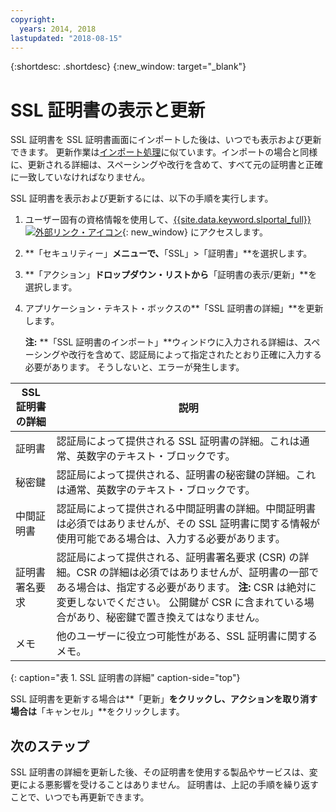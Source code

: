 ```yaml
---
copyright:
  years: 2014, 2018
lastupdated: "2018-08-15"
---
```


{:shortdesc: .shortdesc}
{:new_window: target="_blank"}

# SSL 証明書の表示と更新

SSL 証明書を SSL 証明書画面にインポートした後は、いつでも表示および更新できます。 更新作業は[インポート処理](import-ssl-certificate.html)に似ています。インポートの場合と同様に、更新される詳細は、スペーシングや改行を含めて、すべて元の証明書と正確に一致していなければなりません。

SSL 証明書を表示および更新するには、以下の手順を実行します。

1. ユーザー固有の資格情報を使用して、[{{site.data.keyword.slportal_full}} ![外部リンク・アイコン](../../icons/launch-glyph.svg "外部リンク・アイコン")](https://control.softlayer.com/){: new_window} にアクセスします。
2. **「セキュリティー」**メニューで、**「SSL」>「証明書」**を選択します。
2. **「アクション」**ドロップダウン・リストから**「証明書の表示/更新」**を選択します。
3. アプリケーション・テキスト・ボックスの**「SSL 証明書の詳細」**を更新します。

   **注:** **「SSL 証明書のインポート」**ウィンドウに入力される詳細は、スペーシングや改行を含めて、認証局によって指定されたとおり正確に入力する必要があります。 そうしないと、エラーが発生します。

| SSL 証明書の詳細 | 説明 |
| --------------------------- | ----------- |
|証明書                  | 認証局によって提供される SSL 証明書の詳細。これは通常、英数字のテキスト・ブロックです。|
|秘密鍵                  | 認証局によって提供される、証明書の秘密鍵の詳細。これは通常、英数字のテキスト・ブロックです。|
|中間証明書     | 認証局によって提供される中間証明書の詳細。中間証明書は必須ではありませんが、その SSL 証明書に関する情報が使用可能である場合は、入力する必要があります。|
|証明書署名要求  | 認証局によって提供される、証明書署名要求 (CSR) の詳細。CSR の詳細は必須ではありませんが、証明書の一部である場合は、指定する必要があります。 **注:** CSR は絶対に変更しないでください。 公開鍵が CSR に含まれている場合があり、秘密鍵で置き換えてはなりません。|
|メモ                        | 他のユーザーに役立つ可能性がある、SSL 証明書に関するメモ。|
{: caption="表 1. SSL 証明書の詳細" caption-side="top"}

SSL 証明書を更新する場合は**「更新」**をクリックし、アクションを取り消す場合は**「キャンセル」**をクリックします。

## 次のステップ

SSL 証明書の詳細を更新した後、その証明書を使用する製品やサービスは、変更による悪影響を受けることはありません。 証明書は、上記の手順を繰り返すことで、いつでも再更新できます。
